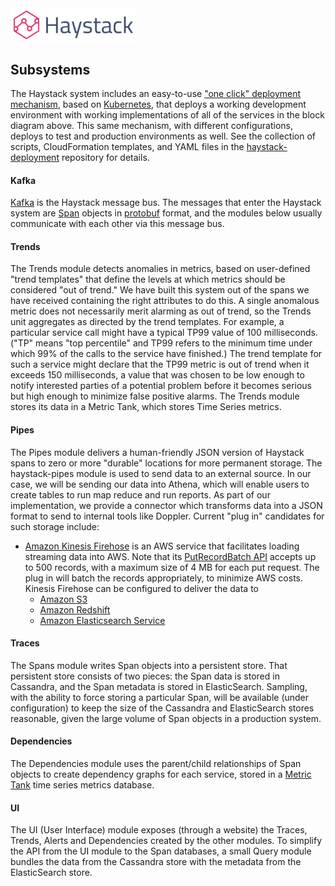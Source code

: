 <img src="../images/logo.png" style="width: 200px;"/>

## Subsystems
The Haystack system includes an easy-to-use ["one click" deployment mechanism](../deployment/section.md), based on
[Kubernetes](https://en.wikipedia.org/wiki/Kubernetes), that deploys a working development environment with working
implementations of all of the services in the block diagram above. This same mechanism, with different configurations,
deploys to test and production environments as well. See the collection of scripts, CloudFormation templates, and YAML
files in the [haystack-deployment](https://github.com/ExpediaDotCom/haystack-deployment) repository for details.

#### Kafka
[Kafka](https://en.wikipedia.org/wiki/Apache_Kafka) is the Haystack message bus. The messages that enter the
Haystack system are [Span](https://github.com/ExpediaDotCom/haystack-idl/blob/master/proto/span.proto) objects in
[protobuf](https://en.wikipedia.org/wiki/Protocol_Buffers) format, and the modules below usually communicate with
each other via this message bus.

#### Trends
The Trends module detects anomalies in metrics, based on user-defined "trend templates" that define the levels at which
metrics should be considered "out of trend." We have built this system out of the spans we have received containing the right attributes to do this. A single anomalous metric does not necessarily merit alarming as out of
trend, so the Trends unit aggregates as directed by the trend templates. For example, a particular service call might
have a typical TP99 value of 100 milliseconds. ("TP" means "top percentile" and TP99 refers to the minimum time under
which 99% of the calls to the service have finished.) The trend template for such a service might declare that the TP99
metric is out of trend when it exceeds 150 milliseconds, a value that was chosen to be low enough to notify interested
parties of a potential problem before it becomes serious but high enough to minimize false positive alarms. The Trends
module stores its data in a Metric Tank, which stores Time Series metrics.

#### Pipes
The Pipes module delivers a human-friendly JSON version of Haystack spans to zero or more "durable" locations for more
permanent storage. The haystack-pipes module is used to send data to an external source. In our case, we will be sending our data into Athena, which will enable users to create tables to run map reduce and run reports. As part of our implementation, we provide a connector which transforms data into a JSON format to send to internal tools like Doppler. Current "plug in" candidates for such storage include:
* [Amazon Kinesis Firehose](https://aws.amazon.com/kinesis/firehose/) is an AWS service that facilitates loading
streaming data into AWS. Note that its
[PutRecordBatch API](http://docs.aws.amazon.com/firehose/latest/APIReference/API_PutRecordBatch.html) accepts up to
500 records, with a maximum size of 4 MB for each put request. The plug in will batch the records appropriately, to
minimize AWS costs. Kinesis Firehose can be configured to deliver the data to
    * [Amazon S3](https://aws.amazon.com/s3/)
    * [Amazon Redshift](https://aws.amazon.com/redshift/)
    * [Amazon Elasticsearch Service](https://aws.amazon.com/elasticsearch-service/)


#### Traces
The Spans module writes Span objects into a persistent store. That persistent store consists of two pieces: the Span
data is stored in Cassandra, and the Span metadata is stored in ElasticSearch. Sampling, with the ability to force
storing a particular Span, will be available (under configuration) to keep the size of the Cassandra and ElasticSearch
stores reasonable, given the large volume of Span objects in a production system.

#### Dependencies
The Dependencies module uses the parent/child relationships of Span objects to create dependency graphs for each
service, stored in a [Metric Tank](https://github.com/grafana/metrictank) time series metrics database.

#### UI
The UI (User Interface) module exposes (through a website) the Traces, Trends, Alerts and Dependencies created
by the other modules. To simplify the API from the UI module to the Span databases, a small Query module bundles the
data from the Cassandra store with the metadata from the ElasticSearch store.
